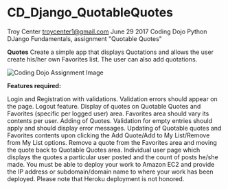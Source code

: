 # CD_Django_QuotableQuotes
Troy Center troycenter1@gmail.com June 29 2017
Coding Dojo Python DJango Fundamentals, assignment "Quotable Quotes"

<strong>Quotes</strong>
Create a simple app that displays Quotations and allows the user create his/her own Favorites list. The user can also add quotations.

<img src="http://s3.amazonaws.com/General_V88/boomyeah/company_209/chapter_2992/handouts/chapter2992_5525_quotesv2.png" alt="Coding Dojo Assignment Image">

<strong>Features required:</strong>

Login and Registration with validations. Validation errors should appear on the page. Logout feature.
Display of quotes on Quotable Quotes and Favorites (specific per logged user) area. Favorites area should vary its contents per user.
Adding of Quotes. Validation for empty entries should apply and should display error messages.
Updating of Quotable quotes and Favorites contents upon clicking the Add Quote/Add to My List/Remove from My List options.
Remove a quote from the Favorites area and moving the quote back to Quotable Quotes area.
Individual user page which displays the quotes a particular user posted and the count of posts he/she made.
You must be able to deploy your work to Amazon EC2 and provide the IP address or subdomain/domain name to where your work has been deployed. Please note that Heroku deployment is not honored.